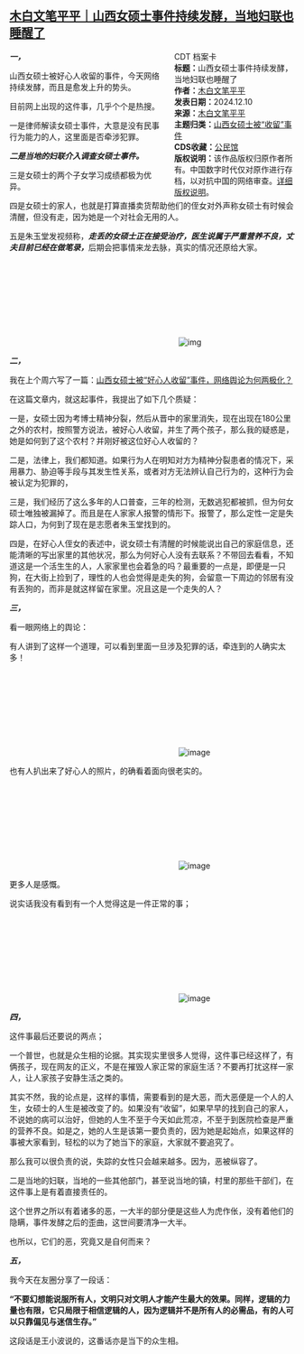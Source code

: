 <!--1734072487000-->
[木白文笔平平｜山西女硕士事件持续发酵，当地妇联也睡醒了](https://chinadigitaltimes.net/chinese/713919.html)
------

<div style="width:42%;float:right;padding-left:20px;"><div class="su-spoiler su-spoiler-style-fancy su-spoiler-icon-chevron-circle" data-scroll-offset="0" data-anchor-in-url="no"><div class="su-spoiler-title" tabindex="0" role="button"><span class="su-spoiler-icon"></span>CDT 档案卡</div><div class="su-spoiler-content su-u-clearfix su-u-trim"><strong>标题：</strong>山西女硕士事件持续发酵，当地妇联也睡醒了<br><strong>作者：</strong><a href="https://chinadigitaltimes.net/space/木白文笔平平" target="_blank">木白文笔平平</a><br><strong>发表日期：</strong>2024.12.10<br><strong>来源：</strong><a href="https://archive.ph/6OUHX" target="_blank">木白文笔平平</a><br><strong>主题归类：</strong><a href="https://chinadigitaltimes.net/space/山西女硕士被“收留”事件" target="_blank">山西女硕士被“收留”事件</a><br><strong>CDS收藏：</strong><a href="https://chinadigitaltimes.net/space/%E5%85%AC%E6%B0%91%E9%A6%86" target="_blank" rel="noopener">公民馆</a><br><strong>版权说明：</strong>该作品版权归原作者所有。中国数字时代仅对原作进行存档，以对抗中国的网络审查。<a href="https://chinadigitaltimes.net/chinese/copyright">详细版权说明</a>。</div></div></div><p><strong><em>一，</em></strong></p><p>山西女硕士被好心人收留的事件，今天网络持续发酵，而且是愈发上升的势头。</p><p>目前网上出现的这件事，几乎个个是热搜。‍</p><p>一是律师解读女硕士事件，大意是没有民事行为能力的人，这里面是否牵涉犯罪。‍‍‍</p><p><strong><em>二是当地的妇联介入调查女硕士事件。</em></strong></p><p>三是女硕士的两个子女学习成绩都极为优异。‍‍‍‍</p><p>四是女硕士的家人，也就是打算直播卖货帮助他们的侄女对外声称女硕士有时候会清醒，但没有走，因为她是一个对社会无用的人。‍‍‍‍‍‍‍‍</p><p>五是朱玉堂发视频称，<strong><em>走丢的女硕士正在接受治疗，医生说属于严重营养不良，丈夫目前已经在做笔录，</em></strong>后期会把事情来龙去脉，真实的情况还原给大家。‍‍‍‍‍‍‍‍‍</p><p><img decoding="async" src="data:image/svg+xml,%3Csvg%20xmlns='http://www.w3.org/2000/svg'%20viewBox='0%200%200%200'%3E%3C/svg%3E" alt="img" data-lazy-src="https://chinadigitaltimes.net/chinese/files/2024/12/post-713919-675b93db3dcc8."><noscript><img decoding="async" src="https://chinadigitaltimes.net/chinese/files/2024/12/post-713919-675b93db3dcc8." alt="img"></noscript></p><p><strong><em>二，</em></strong></p><p>我在上个周六写了一篇：<a href="https://mp.weixin.qq.com/s?__biz=MzkyODM4MjQ2OQ==&amp;mid=2247495527&amp;idx=1&amp;sn=6a2a09872787aac2ae9d8efab90e538c&amp;scene=21#wechat_redirect">山西女硕士被“好心人收留”事件，网络舆论为何两极化？</a>‍‍‍‍‍‍‍‍‍‍‍‍‍‍‍</p><p>在这篇文章内，就这起事件，我提出了如下几个质疑：‍‍‍‍‍‍‍</p><p>一是，女硕士因为考博士精神分裂，然后从晋中的家里消失，现在出现在180公里之外的农村，按照警方说法，被好心人收留，并生了两个孩子，那么我的疑惑是，她是如何到了这个农村？并刚好被这位好心人收留的？</p><p>二是，法律上，我们都知道。如果行为人在明知对方为精神分裂患者的情况下，采用暴力、胁迫等手段与其发生性关系，或者对方无法辨认自己行为的，这种行为会被认定为犯罪的，</p><p>三是，我们经历了这么多年的人口普查，三年的检测，无数逃犯都被抓，但为何女硕士唯独被漏掉了。而且是在人家家人报警的情形下。报警了，那么定性一定是失踪人口，为何到了现在是志愿者朱玉堂找到的。</p><p>四是，在好心人侄女的表述中，说女硕士有清醒的时候能说出自己的家庭信息，还能清晰的写出家里的其他状况，那么为何好心人没有去联系？不带回去看看，不知道这是一个活生生的人，人家家里也会着急的吗？最重要的一点是，即便是一只狗，在大街上捡到了，理性的人也会觉得是走失的狗，会留意一下周边的邻居有没有丢狗的，而非是就这样留在家里。况且这是一个走失的人？‍‍‍‍‍‍‍‍‍‍‍‍‍‍‍‍‍‍‍‍‍‍‍‍‍‍‍</p><p><strong><em>三，</em></strong></p><p>看一眼网络上的舆论：</p><p>有人讲到了这样一个道理，可以看到里面一旦涉及犯罪的话，牵连到的人确实太多！‍‍‍‍‍‍‍</p><p><img decoding="async" src="data:image/svg+xml,%3Csvg%20xmlns='http://www.w3.org/2000/svg'%20viewBox='0%200%200%200'%3E%3C/svg%3E" alt="image" data-lazy-src="https://chinadigitaltimes.net/chinese/files/2024/12/post-713919-675b93db46242."><noscript><img decoding="async" src="https://chinadigitaltimes.net/chinese/files/2024/12/post-713919-675b93db46242." alt="image"></noscript></p><p>也有人扒出来了好心人的照片，的确看着面向很老实的。</p><p><img decoding="async" src="data:image/svg+xml,%3Csvg%20xmlns='http://www.w3.org/2000/svg'%20viewBox='0%200%200%200'%3E%3C/svg%3E" alt="image" data-lazy-src="https://chinadigitaltimes.net/chinese/files/2024/12/post-713919-675b93db4e185."><noscript><img decoding="async" src="https://chinadigitaltimes.net/chinese/files/2024/12/post-713919-675b93db4e185." alt="image"></noscript></p><p>更多人是感慨。‍</p><p>说实话我没有看到有一个人觉得这是一件正常的事；</p><p><img decoding="async" src="data:image/svg+xml,%3Csvg%20xmlns='http://www.w3.org/2000/svg'%20viewBox='0%200%200%200'%3E%3C/svg%3E" alt="image" data-lazy-src="https://chinadigitaltimes.net/chinese/files/2024/12/post-713919-675b93db5a12b."><noscript><img decoding="async" src="https://chinadigitaltimes.net/chinese/files/2024/12/post-713919-675b93db5a12b." alt="image"></noscript></p><p><strong><em>四，</em></strong></p><p>这件事最后还要说的两点；</p><p>一个普世，也就是众生相的论据。其实现实里很多人觉得，这件事已经这样了，有俩孩子，现在网友的正义，不是在摧毁人家正常的家庭生活？不要再打扰这样一家人，让人家孩子安静生活之类的。</p><p>其实不然，我的论点是，这样的事情，需要看到的是大恶，而大恶便是一个人的人生，女硕士的人生是被改变了的。如果没有“收留”，如果早早的找到自己的家人，不说她的病可以治好，但她的人生不至于今天如此荒凉，不至于到医院检查是严重的营养不良。如是之，她的人生是该第一要负责的，因为她是起始点，如果这样的事被大家看到，轻松的以为了她当下的家庭，大家就不要追究了。‍‍‍‍‍‍‍‍‍‍‍</p><p>那么我可以很负责的说，失踪的女性只会越来越多。因为，恶被纵容了。‍‍</p><p>二是当地的妇联，当地的一些其他部门，甚至说当地的镇，村里的那些干部们，在这件事上是有着直接责任的。‍‍‍‍‍‍‍‍‍‍‍‍‍‍‍‍‍‍‍‍‍</p><p>这个世界之所以有着诸多的恶，一大半的部分便是这些人为虎作伥，没有着他们的隐瞒，事件发酵之后的歪曲，这世间要清净一大半。‍‍‍‍‍‍‍‍‍‍‍‍‍‍‍‍‍‍</p><p>也所以，它们的恶，究竟又是自何而来？‍‍‍‍‍‍</p><p><strong><em>五，</em></strong></p><p>我今天在友圈分享了一段话：‍‍‍‍‍‍</p><p><strong>“不要幻想能说服所有人，文明只对文明人才能产生最大的效果。同样，逻辑的力量也有限，它只局限于相信逻辑的人，因为逻辑并不是所有人的必需品，有的人可以只靠偏见与迷信生存。”</strong></p><p>这段话是王小波说的，这番话亦是当下的众生相。</p><div class="addtoany_share_save_container addtoany_content addtoany_content_bottom"><div class="a2a_kit a2a_kit_size_32 addtoany_list" data-a2a-url="https://chinadigitaltimes.net/chinese/713919.html" data-a2a-title="木白文笔平平｜山西女硕士事件持续发酵，当地妇联也睡醒了"><a class="a2a_button_facebook" href="https://www.addtoany.com/add_to/facebook?linkurl=https%3A%2F%2Fchinadigitaltimes.net%2Fchinese%2F713919.html&amp;linkname=%E6%9C%A8%E7%99%BD%E6%96%87%E7%AC%94%E5%B9%B3%E5%B9%B3%EF%BD%9C%E5%B1%B1%E8%A5%BF%E5%A5%B3%E7%A1%95%E5%A3%AB%E4%BA%8B%E4%BB%B6%E6%8C%81%E7%BB%AD%E5%8F%91%E9%85%B5%EF%BC%8C%E5%BD%93%E5%9C%B0%E5%A6%87%E8%81%94%E4%B9%9F%E7%9D%A1%E9%86%92%E4%BA%86" title="Facebook" rel="nofollow noopener" target="_blank"></a><a class="a2a_button_twitter" href="https://www.addtoany.com/add_to/twitter?linkurl=https%3A%2F%2Fchinadigitaltimes.net%2Fchinese%2F713919.html&amp;linkname=%E6%9C%A8%E7%99%BD%E6%96%87%E7%AC%94%E5%B9%B3%E5%B9%B3%EF%BD%9C%E5%B1%B1%E8%A5%BF%E5%A5%B3%E7%A1%95%E5%A3%AB%E4%BA%8B%E4%BB%B6%E6%8C%81%E7%BB%AD%E5%8F%91%E9%85%B5%EF%BC%8C%E5%BD%93%E5%9C%B0%E5%A6%87%E8%81%94%E4%B9%9F%E7%9D%A1%E9%86%92%E4%BA%86" title="Twitter" rel="nofollow noopener" target="_blank"></a><a class="a2a_button_telegram" href="https://www.addtoany.com/add_to/telegram?linkurl=https%3A%2F%2Fchinadigitaltimes.net%2Fchinese%2F713919.html&amp;linkname=%E6%9C%A8%E7%99%BD%E6%96%87%E7%AC%94%E5%B9%B3%E5%B9%B3%EF%BD%9C%E5%B1%B1%E8%A5%BF%E5%A5%B3%E7%A1%95%E5%A3%AB%E4%BA%8B%E4%BB%B6%E6%8C%81%E7%BB%AD%E5%8F%91%E9%85%B5%EF%BC%8C%E5%BD%93%E5%9C%B0%E5%A6%87%E8%81%94%E4%B9%9F%E7%9D%A1%E9%86%92%E4%BA%86" title="Telegram" rel="nofollow noopener" target="_blank"></a><a class="a2a_button_reddit" href="https://www.addtoany.com/add_to/reddit?linkurl=https%3A%2F%2Fchinadigitaltimes.net%2Fchinese%2F713919.html&amp;linkname=%E6%9C%A8%E7%99%BD%E6%96%87%E7%AC%94%E5%B9%B3%E5%B9%B3%EF%BD%9C%E5%B1%B1%E8%A5%BF%E5%A5%B3%E7%A1%95%E5%A3%AB%E4%BA%8B%E4%BB%B6%E6%8C%81%E7%BB%AD%E5%8F%91%E9%85%B5%EF%BC%8C%E5%BD%93%E5%9C%B0%E5%A6%87%E8%81%94%E4%B9%9F%E7%9D%A1%E9%86%92%E4%BA%86" title="Reddit" rel="nofollow noopener" target="_blank"></a><a class="a2a_button_whatsapp" href="https://www.addtoany.com/add_to/whatsapp?linkurl=https%3A%2F%2Fchinadigitaltimes.net%2Fchinese%2F713919.html&amp;linkname=%E6%9C%A8%E7%99%BD%E6%96%87%E7%AC%94%E5%B9%B3%E5%B9%B3%EF%BD%9C%E5%B1%B1%E8%A5%BF%E5%A5%B3%E7%A1%95%E5%A3%AB%E4%BA%8B%E4%BB%B6%E6%8C%81%E7%BB%AD%E5%8F%91%E9%85%B5%EF%BC%8C%E5%BD%93%E5%9C%B0%E5%A6%87%E8%81%94%E4%B9%9F%E7%9D%A1%E9%86%92%E4%BA%86" title="WhatsApp" rel="nofollow noopener" target="_blank"></a><a class="a2a_button_email" href="https://www.addtoany.com/add_to/email?linkurl=https%3A%2F%2Fchinadigitaltimes.net%2Fchinese%2F713919.html&amp;linkname=%E6%9C%A8%E7%99%BD%E6%96%87%E7%AC%94%E5%B9%B3%E5%B9%B3%EF%BD%9C%E5%B1%B1%E8%A5%BF%E5%A5%B3%E7%A1%95%E5%A3%AB%E4%BA%8B%E4%BB%B6%E6%8C%81%E7%BB%AD%E5%8F%91%E9%85%B5%EF%BC%8C%E5%BD%93%E5%9C%B0%E5%A6%87%E8%81%94%E4%B9%9F%E7%9D%A1%E9%86%92%E4%BA%86" title="Email" rel="nofollow noopener" target="_blank"></a><a class="a2a_button_copy_link" href="https://www.addtoany.com/add_to/copy_link?linkurl=https%3A%2F%2Fchinadigitaltimes.net%2Fchinese%2F713919.html&amp;linkname=%E6%9C%A8%E7%99%BD%E6%96%87%E7%AC%94%E5%B9%B3%E5%B9%B3%EF%BD%9C%E5%B1%B1%E8%A5%BF%E5%A5%B3%E7%A1%95%E5%A3%AB%E4%BA%8B%E4%BB%B6%E6%8C%81%E7%BB%AD%E5%8F%91%E9%85%B5%EF%BC%8C%E5%BD%93%E5%9C%B0%E5%A6%87%E8%81%94%E4%B9%9F%E7%9D%A1%E9%86%92%E4%BA%86" title="Copy Link" rel="nofollow noopener" target="_blank"></a><a class="a2a_dd addtoany_share_save addtoany_share" href="https://www.addtoany.com/share"></a></div></div>
